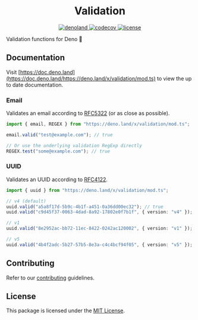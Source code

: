 <p align="center">
  <h1 align="center">Validation</h1>
</p>

<p align="center">
  <a href="https://deno.land/x/validation" target="_blank">
    <img src="https://img.shields.io/badge/-deno.land/x/validation-000.svg?logo=deno&labelColor=000" alt="denoland" />
  </a>
  <a href="https://codecov.io/gh/atlasland/validation" target="_blank">
    <img src="https://codecov.io/gh/atlasland/validation/branch/main/graph/badge.svg?token=UWBLBL4S0W" alt="codecov" />
  </a>
  <a href="https://github.com/atlasland/atlas/blob/main/license" target="_blank">
    <img src="https://img.shields.io/badge/license-MIT-green.svg?labelColor=000" alt="license" />
  </a>
</p>

Validation functions for Deno 🦕

## Documentation

Visit
[https://doc.deno.land](https://doc.deno.land/https://deno.land/x/validation/mod.ts)
to view the up to date documentation.

### Email

Validates an email according to
[RFC5322](https://tools.ietf.org/html/rfc5322#section-3.4) (or as close as
possible).

```ts
import { email, REGEX } from "https://deno.land/x/validation/mod.ts";

email.valid("test@example.com"); // true

// Or use the underlying validation RegExp directly
REGEX.test("some@example.com"); // true
```

### UUID

Validates an UUID according to
[RFC4122](https://datatracker.ietf.org/doc/html/rfc4122).

```ts
import { uuid } from "https://deno.land/x/validation/mod.ts";

// v4 (default)
uuid.valid("a5a8f17d-5b9c-4b1f-a451-0a36dd00ec32"); // true
uuid.valid("c9d45f37-0063-4dad-8a92-17802e0f7b1f", { version: "v4" }); // true

// v1
uuid.valid("8e2952ac-bb72-11ec-8422-0242ac120002", { version: "v1" }); // true

// v5
uuid.valid("4b4f2adc-5b27-57b5-8e3a-c4c4bcf94f05", { version: "v5" }); // true
```

## Contributing

Refer to our [contributing](/contributing.md) guidelines.

## License

This package is licensed under the [MIT License](/license).
